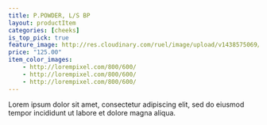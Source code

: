 ```yaml
---
title: P.POWDER, L/S BP
layout: productItem
categories: [cheeks]
is_top_pick: true
feature_image: http://res.cloudinary.com/ruel/image/upload/v1438575069/fashion21/picture-8.jpg
price: "125.00"
item_color_images:
    - http://lorempixel.com/800/600/
    - http://lorempixel.com/800/600/
    - http://lorempixel.com/800/600/
---
```


Lorem ipsum dolor sit amet, consectetur adipiscing elit, sed do eiusmod tempor incididunt ut labore et dolore magna aliqua.
